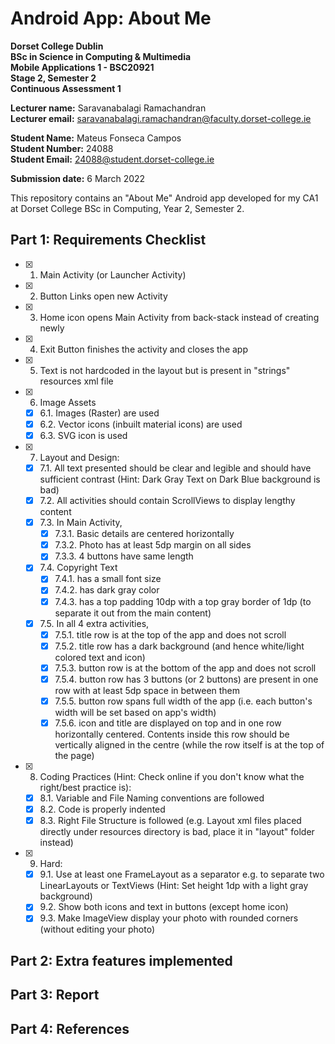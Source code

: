 # Android App: About Me

**Dorset College Dublin**  
**BSc in Science in Computing & Multimedia**  
**Mobile Applications 1 - BSC20921**  
**Stage 2, Semester 2**  
**Continuous Assessment 1**  

**Lecturer name:** Saravanabalagi Ramachandran  
**Lecturer email:** saravanabalagi.ramachandran@faculty.dorset-college.ie  

**Student Name:** Mateus Fonseca Campos  
**Student Number:** 24088  
**Student Email:** 24088@student.dorset-college.ie  

**Submission date:**   6 March 2022  

This repository contains an "About Me" Android app developed for my CA1 at Dorset College BSc in Computing, Year 2, Semester 2.

## Part 1: Requirements Checklist

- [x] 1. Main Activity (or Launcher Activity)
- [x] 2. Button Links open new Activity
- [x] 3. Home icon opens Main Activity from back-stack instead of creating newly
- [x] 4. Exit Button finishes the activity and closes the app
- [x] 5. Text is not hardcoded in the layout but is present in "strings" resources xml file
- [x] 6. Image Assets
    - [x] 6.1. Images (Raster) are used
    - [x] 6.2. Vector icons (inbuilt material icons) are used
    - [x] 6.3. SVG icon is used
- [x] 7. Layout and Design:
    - [x] 7.1. All text presented should be clear and legible and should have sufficient contrast (Hint: Dark Gray Text on Dark Blue background is bad)
    - [x] 7.2. All activities should contain ScrollViews to display lengthy content
    - [x] 7.3. In Main Activity,
        - [x] 7.3.1. Basic details are centered horizontally
        - [x] 7.3.2. Photo has at least 5dp margin on all sides
        - [x] 7.3.3. 4 buttons have same length
    - [x] 7.4. Copyright Text
        - [x] 7.4.1. has a small font size
        - [x] 7.4.2. has dark gray color
        - [x] 7.4.3. has a top padding 10dp with a top gray border of 1dp (to separate it out from the main content)
    - [x] 7.5. In all 4 extra activities,
        - [x] 7.5.1. title row is at the top of the app and does not scroll
        - [x] 7.5.2. title row has a dark background (and hence white/light colored text and icon)
        - [x] 7.5.3. button row is at the bottom of the app and does not scroll
        - [x] 7.5.4. button row has 3 buttons (or 2 buttons) are present in one row with at least 5dp space in between them
        - [x] 7.5.5. button row spans full width of the app (i.e. each button's width will be set based on app's width)
        - [x] 7.5.6. icon and title are displayed on top and in one row horizontally centered. Contents inside this row should be vertically aligned in the centre (while the row itself is at the top of the page)
- [x] 8. Coding Practices (Hint: Check online if you don't know what the right/best practice is):
    - [x] 8.1. Variable and File Naming conventions are followed
    - [x] 8.2. Code is properly indented
    - [x] 8.3. Right File Structure is followed (e.g. Layout xml files placed directly under resources directory is bad, place it in "layout" folder instead)
- [x] 9. Hard:
    - [x] 9.1. Use at least one FrameLayout as a separator e.g. to separate two LinearLayouts or TextViews (Hint: Set height 1dp with a light gray background)
    - [x] 9.2. Show both icons and text in buttons (except home icon)
    - [x] 9.3. Make ImageView display your photo with rounded corners (without editing your photo) 

## Part 2: Extra features implemented



## Part 3: Report



## Part 4: References

